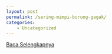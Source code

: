 ```yaml
---
layout: post
permalink: /sering-mimpi-burung-gagak/
categories:
    - Uncategorized
---
```


[Baca Selengkapnya](/02)